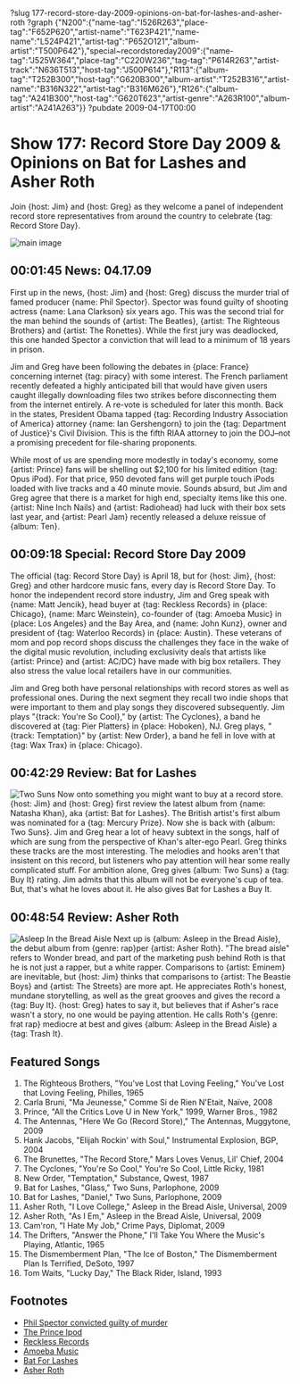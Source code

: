 ?slug 177-record-store-day-2009-opinions-on-bat-for-lashes-and-asher-roth
?graph {"N200":{"name-tag":"I526R263","place-tag":"F652P620","artist-name":"T623P421","name-name":"L524P421","artist-tag":"P652O121","album-artist":"T500P642"},"special~recordstoreday2009":{"name-tag":"J525W364","place-tag":"C220W236","tag-tag":"P614R263","artist-track":"N636T513","host-tag":"J500P614"},"R113":{"album-tag":"T252B300","host-tag":"G620B300","album-artist":"T252B316","artist-name":"B316N322","artist-tag":"B316M626"},"R126":{"album-tag":"A241B300","host-tag":"G620T623","artist-genre":"A263R100","album-artist":"A241A263"}}
?pubdate 2009-04-17T00:00

# Show 177: Record Store Day 2009 & Opinions on Bat for Lashes and Asher Roth
Join {host: Jim} and {host: Greg} as they welcome a panel of independent record store representatives from around the country to celebrate {tag: Record Store Day}.

![main image](http://static.soundopinions.org/images/2009/RSD.jpg)

## 00:01:45 News: 04.17.09
First up in the news, {host: Jim} and {host: Greg} discuss the murder trial of famed producer {name: Phil Spector}. Spector was found guilty of shooting actress {name: Lana Clarkson} six years ago. This was the second trial for the man behind the sounds of {artist: The Beatles}, {artist: The Righteous Brothers} and {artist: The Ronettes}. While the first jury was deadlocked, this one handed Spector a conviction that will lead to a minimum of 18 years in prison.

Jim and Greg have been following the debates in {place: France} concerning internet {tag: piracy} with some interest. The French parliament recently defeated a highly anticipated bill that would have given users caught illegally downloading files two strikes before disconnecting them from the internet entirely. A re-vote is scheduled for later this month. Back in the states, President Obama tapped {tag: Recording Industry Association of America} attorney {name: Ian Gershengorn} to join the {tag: Department of Justice}'s Civil Division. This is the fifth RIAA attorney to join the DOJ–not a promising precedent for file-sharing proponents.

While most of us are spending more modestly in today's economy, some {artist: Prince} fans will be shelling out $2,100 for his limited edition {tag: Opus iPod}. For that price, 950 devoted fans will get purple touch iPods loaded with live tracks and a 40 minute movie. Sounds absurd, but Jim and Greg agree that there is a market for high end, specialty items like this one. {artist: Nine Inch Nails} and {artist: Radiohead} had luck with their box sets last year, and {artist: Pearl Jam} recently released a deluxe reissue of {album: Ten}.

## 00:09:18 Special: Record Store Day 2009
The official {tag: Record Store Day} is April 18, but for {host: Jim}, {host: Greg} and other hardcore music fans, every day is Record Store Day. To honor the independent record store industry, Jim and Greg speak with {name: Matt Jencik}, head buyer at {tag: Reckless Records} in {place: Chicago}, {name: Marc Weinstein}, co-founder of {tag: Amoeba Music} in {place: Los Angeles} and the Bay Area, and {name: John Kunz}, owner and president of {tag: Waterloo Records} in {place: Austin}. These veterans of mom and pop record shops discuss the challenges they face in the wake of the digital music revolution, including exclusivity deals that artists like {artist: Prince} and {artist: AC/DC} have made with big box retailers. They also stress the value local retailers have in our communities.

Jim and Greg both have personal relationships with record stores as well as professional ones. During the next segment they recall two indie shops that were important to them and play songs they discovered subsequently. Jim plays "{track: You're So Cool}," by {artist: The Cyclones}, a band he discovered at {tag: Pier Platters} in {place: Hoboken}, NJ. Greg plays, "{track: Temptation}" by {artist: New Order}, a band he fell in love with at {tag: Wax Trax} in {place: Chicago}.

## 00:42:29 Review: Bat for Lashes
![Two Suns](https://upload.wikimedia.org/wikipedia/en/thumb/7/79/Bat_for_Lashes_-_Two_Suns.png/220px-Bat_for_Lashes_-_Two_Suns.png "145014446/726415628")
Now onto something you might want to buy at a record store. {host: Jim} and {host: Greg} first review the latest album from {name: Natasha Khan}, aka {artist: Bat for Lashes}. The British artist's first album was nominated for a {tag: Mercury Prize}. Now she is back with {album: Two Suns}. Jim and Greg hear a lot of heavy subtext in the songs, half of which are sung from the perspective of Khan's alter-ego Pearl. Greg thinks these tracks are the most interesting. The melodies and hooks aren't that insistent on this record, but listeners who pay attention will hear some really complicated stuff. For ambition alone, Greg gives {album: Two Suns} a {tag: Buy It} rating. Jim admits that this album will not be everyone's cup of tea. But, that's what he loves about it. He also gives Bat for Lashes a Buy It.

## 00:48:54 Review: Asher Roth
![Asleep In the Bread Aisle](http://is5.mzstatic.com/image/thumb/Music/v4/54/f7/da/54f7da5c-a79c-c6e4-15e7-9e29728494cc/source/600x600bb.jpg "300698903/311257622")
Next up is {album: Asleep in the Bread Aisle}, the debut album from {genre: rap}per {artist: Asher Roth}. "The bread aisle" refers to Wonder bread, and part of the marketing push behind Roth is that he is not just a rapper, but a white rapper. Comparisons to {artist: Eminem} are inevitable, but {host: Jim} thinks that comparisons to {artist: The Beastie Boys} and {artist: The Streets} are more apt. He appreciates Roth's honest, mundane storytelling, as well as the great grooves and gives the record a {tag: Buy It}. {host: Greg} hates to say it, but believes that if Asher's race wasn't a story, no one would be paying attention. He calls Roth's {genre: frat rap} mediocre at best and gives {album: Asleep in the Bread Aisle} a {tag: Trash It}.



## Featured Songs
1. The Righteous Brothers, "You've Lost that Loving Feeling," You've Lost that Loving Feeling, Philles, 1965
2. Carla Bruni, "Ma Jeunesse," Comme Si de Rien N'Etait, Naïve, 2008
3. Prince, "All the Critics Love U in New York," 1999, Warner Bros., 1982
4. The Antennas, "Here We Go (Record Store)," The Antennas, Muggytone, 2009
5. Hank Jacobs, "Elijah Rockin' with Soul," Instrumental Explosion, BGP, 2004
6. The Brunettes, "The Record Store," Mars Loves Venus, Lil' Chief, 2004
7. The Cyclones, "You're So Cool," You're So Cool, Little Ricky, 1981
8. New Order, "Temptation," Substance, Qwest, 1987
9. Bat for Lashes, "Glass," Two Suns, Parlophone, 2009
10. Bat for Lashes, "Daniel," Two Suns, Parlophone, 2009
11. Asher Roth, "I Love College," Asleep in the Bread Aisle, Universal, 2009
12. Asher Roth, "As I Em," Asleep in the Bread Aisle, Universal, 2009
13. Cam'ron, "I Hate My Job," Crime Pays, Diplomat, 2009
14. The Drifters, "Answer the Phone," I'll Take You Where the Music's Playing, Atlantic, 1965
15. The Dismemberment Plan, "The Ice of Boston," The Dismemberment Plan Is Terrified, DeSoto, 1997
16. Tom Waits, "Lucky Day," The Black Rider, Island, 1993

## Footnotes 
- [Phil Spector convicted guilty of murder](http://www.theguardian.com/world/2009/apr/14/phil-spector-lana-clarkson-murder)
- [The Prince Ipod](http://www.thisisopus.com/prince/ipod)
- [Reckless Records](http://www.reckless.com/)
- [Amoeba Music](http://www.amoeba.com/)
- [Bat For Lashes](http://www.batforlashes.com/)
- [Asher Roth](http://asherrothmusic.com/welcome/)
